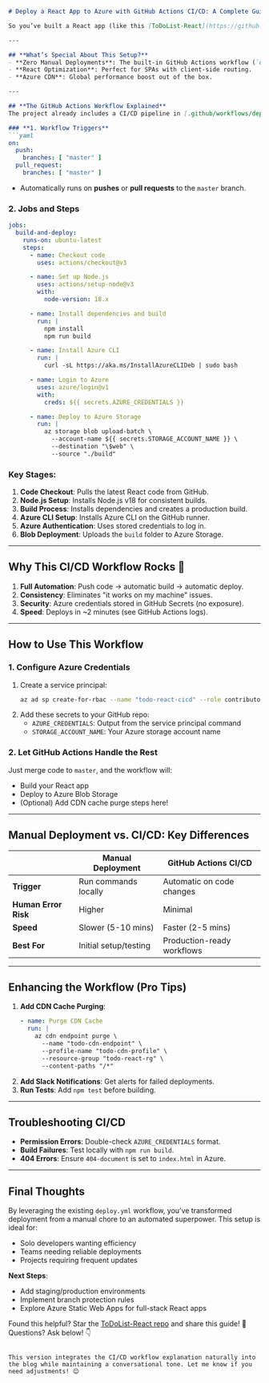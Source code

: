 ```markdown
# Deploy a React App to Azure with GitHub Actions CI/CD: A Complete Guide 🚀

So you’ve built a React app (like this [ToDoList-React](https://github.com/cmguedmini/ToDoList-React.git) project) and want to automate deployments? This guide will show you how to deploy using Azure Blob Storage, Azure CDN, **and** the existing GitHub Actions workflow in the project. Let’s dive in!

---

## **What’s Special About This Setup?**
- **Zero Manual Deployments**: The built-in GitHub Actions workflow (`deploy.yml`) automates everything.
- **React Optimization**: Perfect for SPAs with client-side routing.
- **Azure CDN**: Global performance boost out of the box.

---

## **The GitHub Actions Workflow Explained**
The project already includes a CI/CD pipeline in [.github/workflows/deploy.yml](https://github.com/cmguedmini/ToDoList-React/blob/master/.github/workflows/deploy.yml). Let’s break down what it does:

### **1. Workflow Triggers**
```yaml
on:
  push:
    branches: [ "master" ]
  pull_request:
    branches: [ "master" ]
```
- Automatically runs on **pushes** or **pull requests** to the `master` branch.

### **2. Jobs and Steps**
```yaml
jobs:
  build-and-deploy:
    runs-on: ubuntu-latest
    steps:
      - name: Checkout code
        uses: actions/checkout@v3

      - name: Set up Node.js
        uses: actions/setup-node@v3
        with:
          node-version: 18.x

      - name: Install dependencies and build
        run: |
          npm install
          npm run build

      - name: Install Azure CLI
        run: |
          curl -sL https://aka.ms/InstallAzureCLIDeb | sudo bash

      - name: Login to Azure
        uses: azure/login@v1
        with:
          creds: ${{ secrets.AZURE_CREDENTIALS }}

      - name: Deploy to Azure Storage
        run: |
          az storage blob upload-batch \
            --account-name ${{ secrets.STORAGE_ACCOUNT_NAME }} \
            --destination "\$web" \
            --source "./build"
```

### **Key Stages:**
1. **Code Checkout**: Pulls the latest React code from GitHub.
2. **Node.js Setup**: Installs Node.js v18 for consistent builds.
3. **Build Process**: Installs dependencies and creates a production build.
4. **Azure CLI Setup**: Installs Azure CLI on the GitHub runner.
5. **Azure Authentication**: Uses stored credentials to log in.
6. **Blob Deployment**: Uploads the `build` folder to Azure Storage.

---

## **Why This CI/CD Workflow Rocks 🎸**
1. **Full Automation**: Push code → automatic build → automatic deploy.
2. **Consistency**: Eliminates "it works on my machine" issues.
3. **Security**: Azure credentials stored in GitHub Secrets (no exposure).
4. **Speed**: Deploys in ~2 minutes (see GitHub Actions logs).

---

## **How to Use This Workflow**
### **1. Configure Azure Credentials**
1. Create a service principal:
   ```bash
   az ad sp create-for-rbac --name "todo-react-cicd" --role contributor
   ```
2. Add these secrets to your GitHub repo:
   - `AZURE_CREDENTIALS`: Output from the service principal command
   - `STORAGE_ACCOUNT_NAME`: Your Azure storage account name

### **2. Let GitHub Actions Handle the Rest**
Just merge code to `master`, and the workflow will:
- Build your React app
- Deploy to Azure Blob Storage
- (Optional) Add CDN cache purge steps here!

---

## **Manual Deployment vs. CI/CD: Key Differences**
|                          | Manual Deployment           | GitHub Actions CI/CD       |
|--------------------------|-----------------------------|----------------------------|
| **Trigger**              | Run commands locally        | Automatic on code changes  |
| **Human Error Risk**     | Higher                      | Minimal                    |
| **Speed**                | Slower (5-10 mins)          | Faster (2-5 mins)          |
| **Best For**             | Initial setup/testing       | Production-ready workflows |

---

## **Enhancing the Workflow (Pro Tips)**
1. **Add CDN Cache Purging**:
   ```yaml
   - name: Purge CDN Cache
     run: |
       az cdn endpoint purge \
         --name "todo-cdn-endpoint" \
         --profile-name "todo-cdn-profile" \
         --resource-group "todo-react-rg" \
         --content-paths "/*"
   ```
2. **Add Slack Notifications**: Get alerts for failed deployments.
3. **Run Tests**: Add `npm test` before building.

---

## **Troubleshooting CI/CD**
- **Permission Errors**: Double-check `AZURE_CREDENTIALS` format.
- **Build Failures**: Test locally with `npm run build`.
- **404 Errors**: Ensure `404-document` is set to `index.html` in Azure.

---

## **Final Thoughts**
By leveraging the existing `deploy.yml` workflow, you’ve transformed deployment from a manual chore to an automated superpower. This setup is ideal for:
- Solo developers wanting efficiency
- Teams needing reliable deployments
- Projects requiring frequent updates

**Next Steps**:
- Add staging/production environments
- Implement branch protection rules
- Explore Azure Static Web Apps for full-stack React apps

Found this helpful? Star the [ToDoList-React repo](https://github.com/cmguedmini/ToDoList-React.git) and share this guide! 🌟  
Questions? Ask below! 👇  
``` 

This version integrates the CI/CD workflow explanation naturally into the blog while maintaining a conversational tone. Let me know if you need adjustments! 😊
